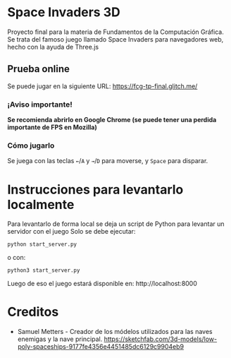 # Space Invaders 3D

Proyecto final para la materia de Fundamentos de la Computación Gráfica.
Se trata del famoso juego llamado Space Invaders para navegadores web, hecho con la ayuda de Three.js

## Prueba online
Se puede jugar en la siguiente URL: https://fcg-tp-final.glitch.me/

### ¡Aviso importante!

**Se recomienda abrirlo en Google Chrome (se puede tener una perdida importante de FPS en Mozilla)**

### Cómo jugarlo
Se juega con las teclas `←`/`A` y `→`/`D` para moverse, y `Space` para disparar.


# Instrucciones para levantarlo localmente
Para levantarlo de forma local se deja un script de Python para levantar un servidor con el juego
Solo se debe ejecutar:
```
python start_server.py
```
o con:
``` 
python3 start_server.py
``` 

Luego de eso el juego estará disponible en: http://localhost:8000

# Creditos

- Samuel Metters - Creador de los módelos utilizados para las naves enemigas y la nave principal. https://sketchfab.com/3d-models/low-poly-spaceships-9177fe4356e4451485dc6129c9904eb9